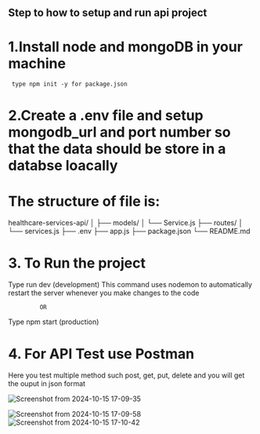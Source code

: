 ## Step to how to setup and run api project

# 1.Install node and mongoDB in your machine
     type npm init -y for package.json
# 2.Create a .env file and setup mongodb_url and port number so that the data should be store in a databse loacally

# The structure of file is:

healthcare-services-api/
│
├── models/
│   └── Service.js
├── routes/
│   └── services.js
├── .env
├── app.js
├── package.json
└── README.md


# 3. To Run the project
Type run dev (development) This command uses nodemon to automatically restart the server whenever you make changes to the code
            
             OR
            
Type npm start (production)



# 4. For API Test use Postman

Here you test multiple method such post, get, put, delete
and you will get the ouput in json format 

![Screenshot from 2024-10-15 17-09-35](https://github.com/user-attachments/assets/77b08ce5-9ba5-42f9-a115-f7cdcecd6f55)

![Screenshot from 2024-10-15 17-09-58](https://github.com/user-attachments/assets/6fc4bddd-9386-4b25-b746-8e824956a35c)
![Screenshot from 2024-10-15 17-10-42](https://github.com/user-attachments/assets/60516962-2875-4a48-bbd5-c58ecaa1d7a7)






